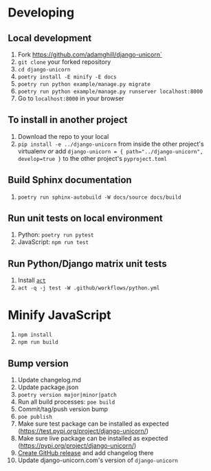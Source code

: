 # Developing

## Local development

1. Fork https://github.com/adamghill/django-unicorn`
1. `git clone` your forked repository
1. `cd django-unicorn`
1. `poetry install -E minify -E docs`
1. `poetry run python example/manage.py migrate`
1. `poetry run python example/manage.py runserver localhost:8000`
1. Go to `localhost:8000` in your browser

## To install in another project

1. Download the repo to your local
1. `pip install -e ../django-unicorn` from inside the other project's virtualenv _or_ add `django-unicorn = { path="../django-unicorn", develop=true }` to the other project's `pyproject.toml`

## Build Sphinx documentation

1. `poetry run sphinx-autobuild -W docs/source docs/build`

## Run unit tests on local environment

1. Python: `poetry run pytest`
1. JavaScript: `npm run test`

## Run Python/Django matrix unit tests

1. Install [`act`](https://nektosact.com)
1. `act -q -j test -W .github/workflows/python.yml`

# Minify JavaScript

1. `npm install`
1. `npm run build`

## Bump version

1. Update changelog.md
1. Update package.json
1. `poetry version major|minor|patch`
1. Run all build processes: `poe build`
1. Commit/tag/push version bump
1. `poe publish`
1. Make sure test package can be installed as expected (https://test.pypi.org/project/django-unicorn/)
1. Make sure live package can be installed as expected (https://pypi.org/project/django-unicorn/)
1. [Create GitHub release](https://github.com/adamghill/django-unicorn/releases/new) and add changelog there
1. Update django-unicorn.com's version of `django-unicorn`
